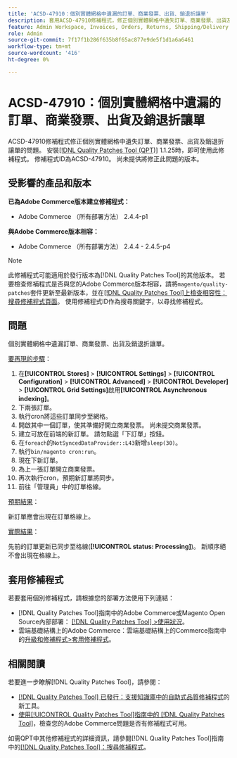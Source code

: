```yaml
---
title: 'ACSD-47910：個別實體網格中遺漏的訂單、商業發票、出貨、銷退折讓單'
description: 套用ACSD-47910修補程式，修正個別實體網格中遺失訂單、商業發票、出貨及銷退折讓單的Adobe Commerce問題。
feature: Admin Workspace, Invoices, Orders, Returns, Shipping/Delivery
role: Admin
source-git-commit: 7f17f1b286f635b8f65ac877e9de5f1d1a6a6461
workflow-type: tm+mt
source-wordcount: '416'
ht-degree: 0%

---
```


# ACSD-47910：個別實體網格中遺漏的訂單、商業發票、出貨及銷退折讓單

ACSD-47910修補程式修正個別實體網格中遺失訂單、商業發票、出貨及銷退折讓單的問題。 安裝[[!DNL Quality Patches Tool (QPT)]](https://experienceleague.adobe.com/en/docs/commerce-knowledge-base/kb/announcements/commerce-announcements/magento-quality-patches-released-new-tool-to-self-serve-quality-patches) 1.1.25時，即可使用此修補程式。 修補程式ID為ACSD-47910。 尚未提供將修正此問題的版本。

## 受影響的產品和版本

**已為Adobe Commerce版本建立修補程式：**
* Adobe Commerce （所有部署方法） 2.4.4-p1

**與Adobe Commerce版本相容：**
* Adobe Commerce （所有部署方法） 2.4.4 - 2.4.5-p4

>[!NOTE]
>
>此修補程式可能適用於發行版本為[!DNL Quality Patches Tool]的其他版本。 若要檢查修補程式是否與您的Adobe Commerce版本相容，請將`magento/quality-patches`套件更新至最新版本，並在[[!DNL Quality Patches Tool]上檢查相容性：搜尋修補程式頁面](https://experienceleague.adobe.com/tools/commerce-quality-patches/index.html)。 使用修補程式ID作為搜尋關鍵字，以尋找修補程式。

## 問題

個別實體網格中遺漏訂單、商業發票、出貨及銷退折讓單。

<u>要再現的步驟</u>：

1. 在&#x200B;**[!UICONTROL Stores]** > **[!UICONTROL Settings]** > **[!UICONTROL Configuration]** > **[!UICONTROL Advanced]** > **[!UICONTROL Developer]** > **[!UICONTROL Grid Settings]**&#x200B;啟用&#x200B;**[!UICONTROL Asynchronous indexing]**。
1. 下兩張訂單。
1. 執行cron將這些訂單同步至網格。
1. 開啟其中一個訂單，使其準備好開立商業發票。 尚未提交商業發票。
1. 建立可放在前端的新訂單。 請勿點選「下訂單」按鈕。
1. 在`foreach`的`NotSyncedDataProvider::L43`新增`sleep(30)`。
1. 執行`bin/magento cron:run`。
1. 現在下新訂單。
1. 為上一張訂單開立商業發票。
1. 再次執行cron，預期新訂單將同步。
1. 前往「管理員」中的訂單格線。

<u>預期結果</u>：

新訂單應會出現在訂單格線上。

<u>實際結果</u>：

先前的訂單更新已同步至格線(**[!UICONTROL status: Processing]**)。 新順序絕不會出現在格線上。

## 套用修補程式

若要套用個別修補程式，請根據您的部署方法使用下列連結：

* [!DNL Quality Patches Tool]指南中的Adobe Commerce或Magento Open Source內部部署： [[!DNL Quality Patches Tool] >使用狀況](https://experienceleague.adobe.com/docs/commerce-operations/tools/quality-patches-tool/usage.html)。
* 雲端基礎結構上的Adobe Commerce：雲端基礎結構上的Commerce指南中的[升級和修補程式>套用修補程式](https://experienceleague.adobe.com/docs/commerce-cloud-service/user-guide/develop/upgrade/apply-patches.html)。

## 相關閱讀

若要進一步瞭解[!DNL Quality Patches Tool]，請參閱：

* [[!DNL Quality Patches Tool] 已發行：支援知識庫中的自助式品質修補程式](https://experienceleague.adobe.com/en/docs/commerce-knowledge-base/kb/announcements/commerce-announcements/magento-quality-patches-released-new-tool-to-self-serve-quality-patches)的新工具。
* [使用[!UICONTROL Quality Patches Tool]指南中的 [!DNL Quality Patches Tool]](/help/tools/quality-patches-tool/patches-available-in-qpt/check-patch-for-magento-issue-with-magento-quality-patches.md)，檢查您的Adobe Commerce問題是否有修補程式可用。


如需QPT中其他修補程式的詳細資訊，請參閱[!DNL Quality Patches Tool]指南中的[[!DNL Quality Patches Tool]：搜尋修補程式](https://experienceleague.adobe.com/tools/commerce-quality-patches/index.html)。
